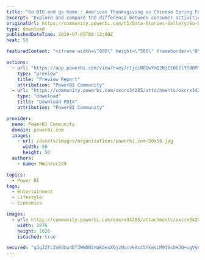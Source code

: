 ```yaml
---
title: "Go BIG and go home : American Thanksgiving vs Chinese Spring Festival"
excerpt: "Explore and compare the difference between consumer activities during American Thanksgiving and Chinese Spring Festival with this data viz!"
originalUrl: https://community.powerbi.com/t5/Data-Stories-Gallery/Go-BIG-and-go-home-American-Thanksgiving-vs-Chinese-Spring/m-p/732884
type: download
publishedDateTime: 2019-07-05T08:12:00Z
heat: 50

featuredContent: "<iframe width=\"800\" height=\"500\" frameborder=\"0\" src=\"https://app.powerbi.com/view?r=eyJrIjoiNDQwYmQ2NjItOGZiYS00MTNlLTk2NWEtZjk3ZjU1YzBhNTQ3IiwidCI6ImQyOGMxMDVhLWI3N2ItNDA3Yy04YjBjLTFhNmYyZDNhZDg5MCIsImMiOjZ9\"></iframe>"

actions:
  - url: "https://app.powerbi.com/view?r=eyJrIjoiNDQwYmQ2NjItOGZiYS00MTNlLTk2NWEtZjk3ZjU1YzBhNTQ3IiwidCI6ImQyOGMxMDVhLWI3N2ItNDA3Yy04YjBjLTFhNmYyZDNhZDg5MCIsImMiOjZ9"
    type: "preview"
    title: "Preview Report"
    attribution: "PowerBI Community"
  - url: "https://community.powerbi.com/oxcrx34285/attachments/oxcrx34285/DataStoriesGallery/2748/2/Go%20BIG%20and%20go%20home.pbix"
    type: "download"
    title: "Download PBIX"
    attribution: "PowerBI Community"

provider:
  name: PowerBI Community
  domain: powerbi.com
  images:
    - url: /assets/images/organizations/powerbi.com-50x50.jpg
      width: 50
      height: 50
  authors:
    - name: MWinter225

topics:
  - Power BI
tags:
  - Entertainment
  - Lifestyle
  - Economics

images:
  - url: https://community.powerbi.com/oxcrx34285/attachments/oxcrx34285/DataStoriesGallery/2748/1/Go%20BIG%20and%20go%20home.png
    width: 1876
    height: 1026
    isCached: true

secured: "g3gJZfcZoEdho4DT3MNON2nWkOexXQjzNocvkAs45hkeVLM91ScbHJQ+ugVy8ju+v6+J3Aw39loCYjD4NId2f/Nkq6La1YXn2rIN8YbA/VtUIM8+2kiqMJu8Y1mlGVOi6HUXSB9XoqHgYZEZtArO6DcV9xu8hXMSAQimnHDOAW/ITX1tnhhUdICAhZcQw8khtDQoUhwsVwTmpIpJCvyymzQH6wdo+Py8I2ZXpbY0eXnjzlHy2Ao88qdwStvi8YqpbuaE6UQhhkw+R+GP5stSEE0VKAs7yKK1pEakZ+xbBWeCIhwklV495ZxE8YUALAR8ZWmFknM1gCcLh992VJAf1NgK0oIwbRlD6Ath+886PZf3A79f7WAz1uCueqKgp48XSXjrO5lhqV2t7TL2DxEnzw==;AouiOD+hncF30C1AqAGF2A=="
---
```


